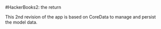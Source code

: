 #HackerBooks2: the return

This 2nd revision of the app is based on CoreData to manage and persist the model data. 